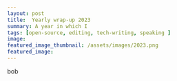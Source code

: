```yaml
---
layout: post
title:  Yearly wrap-up 2023
summary: A year in which I
tags: [open-source, editing, tech-writing, speaking ]
image: 
featured_image_thumbnail: /assets/images/2023.png
featured_image: 
---
```


bob
